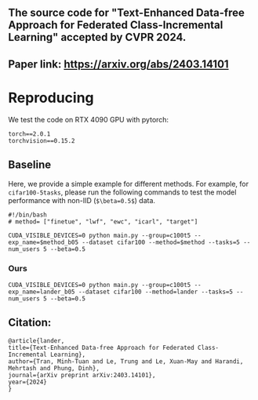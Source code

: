 ## The source code for "Text-Enhanced Data-free Approach for Federated Class-Incremental Learning" accepted by CVPR 2024.
## Paper link: https://arxiv.org/abs/2403.14101

# Reproducing
We test the code on RTX 4090 GPU with pytorch: 
```
torch==2.0.1
torchvision==0.15.2
```

## Baseline
Here, we provide a simple example for different methods. 
For example, for `cifar100-5tasks`, please run the following commands to test the model performance with non-IID (`$\beta=0.5$`) data.

```
#!/bin/bash
# method= ["finetue", "lwf", "ewc", "icarl", "target"]

CUDA_VISIBLE_DEVICES=0 python main.py --group=c100t5 --exp_name=$method_b05 --dataset cifar100 --method=$method --tasks=5 --num_users 5 --beta=0.5
```

### Ours
```
CUDA_VISIBLE_DEVICES=0 python main.py --group=c100t5 --exp_name=lander_b05 --dataset cifar100 --method=lander --tasks=5 --num_users 5 --beta=0.5
```

## Citation:
  ```
@article{lander,
  title={Text-Enhanced Data-free Approach for Federated Class-Incremental Learning},
  author={Tran, Minh-Tuan and Le, Trung and Le, Xuan-May and Harandi, Mehrtash and Phung, Dinh},
  journal={arXiv preprint arXiv:2403.14101},
  year={2024}
}
  ```
